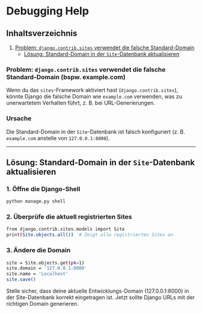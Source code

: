 # Debugging Help

## Inhaltsverzeichnis

1. [Problem: `django.contrib.sites` verwendet die falsche Standard-Domain](#problem-djangocontribsites-verwendet-die-falsche-standard-domain)
    - [Lösung: Standard-Domain in der `Site`-Datenbank aktualisieren](#lösung-standard-domain-in-der-site-datenbank-aktualisieren)

### Problem: `django.contrib.sites` verwendet die falsche Standard-Domain (bspw. example.com)

Wenn du das `sites`-Framework aktiviert hast (`django.contrib.sites`), könnte Django die falsche Domain wie `example.com` verwenden, was zu unerwartetem Verhalten führt, z. B. bei URL-Generierungen.

### Ursache
Die Standard-Domain in der `Site`-Datenbank ist falsch konfiguriert (z. B. `example.com` anstelle von `127.0.0.1:8000`).

---

## Lösung: Standard-Domain in der `Site`-Datenbank aktualisieren

### 1. Öffne die Django-Shell
```bash
python manage.py shell
```
### 2. Überprüfe die aktuell registrierten Sites
```bash
from django.contrib.sites.models import Site
print(Site.objects.all())  # Zeigt alle registrierten Sites an
```
### 3. Ändere die Domain
```bash
site = Site.objects.get(pk=1)
site.domain = '127.0.0.1:8000'
site.name = 'Localhost'
site.save()
```
Stelle sicher, dass deine aktuelle Entwicklungs-Domain (127.0.0.1:8000) in der Site-Datenbank korrekt eingetragen ist. Jetzt sollte Django URLs mit der richtigen Domain generieren.
